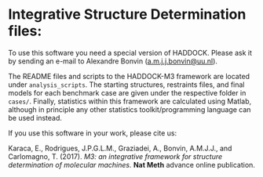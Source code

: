 # Integrative Structure Determination files:

To use this software you need a special version of HADDOCK. 
Please ask it by sending an e-mail to Alexandre Bonvin (a.m.j.j.bonvin@uu.nl).

The README files and scripts to the HADDOCK-M3 framework are located under `analysis_scripts`. 
The starting structures, restraints files, and final models for each benchmark case are given under 
the respective folder in `cases/`. Finally, statistics within this framework are calculated using Matlab, 
although in principle any other statistics toolkit/programming language can be used instead.

If you use this software in your work, please cite us:

Karaca, E., Rodrigues, J.P.G.L.M., Graziadei, A., Bonvin, A.M.J.J., and Carlomagno, T. (2017). 
*M3: an integrative framework for structure determination of molecular machines.*
**Nat Meth** advance online publication.

